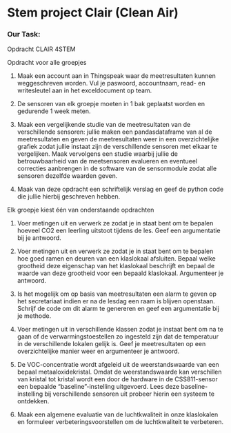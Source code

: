 # Stem project Clair (Clean Air)

### Our Task:

Opdracht CLAIR 4STEM

Opdracht voor alle groepjes

1. Maak een account aan in Thingspeak waar de meetresultaten kunnen weggeschreven worden. Vul je paswoord, accountnaam, read- en writesleutel aan in het exceldocument op team.

2. De sensoren van elk groepje moeten in 1 bak geplaatst worden en gedurende 1 week meten.

3. Maak een vergelijkende studie van de meetresultaten van de verschillende sensoren: jullie maken een pandasdataframe van al de meetresultaten en geven de meetresultaten weer in een overzichtelijke grafiek zodat jullie instaat zijn de verschillende sensoren met elkaar te vergelijken. Maak vervolgens een studie waarbij jullie de betrouwbaarheid van de meetsensoren evalueren en eventueel correcties aanbrengen in de software van de sensormodule zodat alle sensoren dezelfde waarden geven.

4. Maak van deze opdracht een schriftelijk verslag en geef de python code die jullie hierbij geschreven hebben.

Elk groepje kiest één van onderstaande opdrachten

1. Voer metingen uit en verwerk ze zodat je in staat bent om te bepalen hoeveel CO2 een leerling uitstoot tijdens de les. Geef een argumentatie bij je antwoord.

2. Voer metingen uit en verwerk ze zodat je in staat bent om te bepalen hoe goed ramen en deuren van een klaslokaal afsluiten. Bepaal welke grootheid deze eigenschap van het klaslokaal beschrijft en bepaal de waarde van deze grootheid voor een bepaald klaslokaal. Argumenteer je antwoord.

3. Is het mogelijk om op basis van meetresultaten een alarm te geven op het secretariaat indien er na de lesdag een raam is blijven openstaan. Schrijf de code om dit alarm te genereren en geef een argumentatie bij je methode.

4. Voer metingen uit in verschillende klassen zodat je instaat bent om na te gaan of de verwarmingstoestellen zo ingesteld zijn dat de temperatuur in de verschillende lokalen gelijk is. Geef je meetresultaten op een overzichtelijke manier weer en argumenteer je antwoord.

5. De VOC-concentratie wordt afgeleid uit de weerstandswaarde van een bepaal metaaloxidekristal. Omdat de weerstandswaarde kan verschillen van kristal tot kristal wordt een door de hardware in de CSS811-sensor een bepaalde “baseline”-instelling uitgevoerd. Lees deze baseline-instelling bij verschillende sensoren uit probeer hierin een systeem te ontdekken.

6. Maak een algemene evaluatie van de luchtkwaliteit in onze klaslokalen en formuleer verbeteringsvoorstellen om de luchtkwaliteit te verbeteren.
